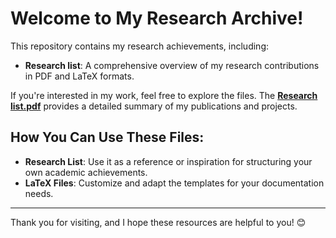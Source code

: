 # Welcome to My Research Archive!

This repository contains my research achievements, including:

- **Research list**: A comprehensive overview of my research contributions in PDF and LaTeX formats.

If you're interested in my work, feel free to explore the files. The **[Research list.pdf](https://github.com/dgy924143558/GYOUseki/blob/main/Research%20list.pdf)** provides a detailed summary of my publications and projects.

## How You Can Use These Files:
- **Research List**: Use it as a reference or inspiration for structuring your own academic achievements.
- **LaTeX Files**: Customize and adapt the templates for your documentation needs.

---

Thank you for visiting, and I hope these resources are helpful to you! 😊
